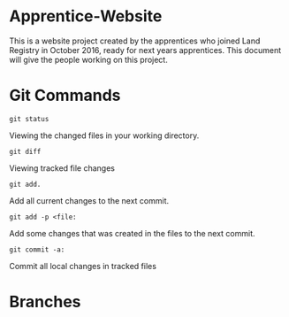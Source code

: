 # Apprentice-Website
This is a website project created by the apprentices who joined Land Registry in October 2016, ready for next years apprentices.
This document will give the people working on this project.

# Git Commands

    git status
Viewing the changed files in your working directory.

    git diff

Viewing tracked file changes

    git add. 
    
Add all current changes to the next commit.

    git add -p <file:

 Add some changes that was created in the files to the next commit. 
 
    git commit -a:
 
  Commit all local changes in tracked files

# Branches
